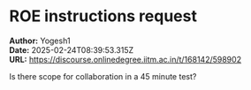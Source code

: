 # ROE instructions request

**Author:** Yogesh1  
**Date:** 2025-02-24T08:39:53.315Z  
**URL:** https://discourse.onlinedegree.iitm.ac.in/t/168142/598902

Is there scope for collaboration in a 45 minute test?
